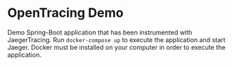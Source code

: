 # OpenTracing Demo
Demo Spring-Boot application that has been instrumented with JaegerTracing.
Run `docker-compose up` to execute the application and start Jaeger. Docker must be installed on your computer in order to execute the application.
